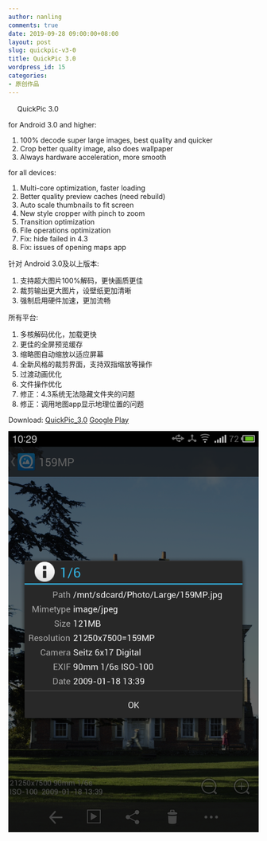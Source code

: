 ```yaml
---
author: nanling
comments: true
date: 2019-09-28 09:00:00+08:00
layout: post
slug: quickpic-v3-0
title: QuickPic 3.0
wordpress_id: 15
categories:
- 原创作品
---
```


　 QuickPic 3.0

for Android 3.0 and higher:

1.  100% decode super large images, best quality and quicker
2.  Crop better quality image, also does wallpaper
3.  Always hardware acceleration, more smooth

for all devices:

1.  Multi-core optimization, faster loading
2.  Better quality preview caches (need rebuild)
3.  Auto scale thumbnails to fit screen
4.  New style cropper with pinch to zoom
5.  Transition optimization
6.  File operations optimization 
7.  Fix: hide failed in 4.3
8.  Fix: issues of opening maps app

针对 Android 3.0及以上版本:

1. 支持超大图片100%解码，更快画质更佳
2. 裁剪输出更大图片，设壁纸更加清晰
3. 强制启用硬件加速，更加流畅

所有平台:

1. 多核解码优化，加载更快
2. 更佳的全屏预览缓存
3. 缩略图自动缩放以适应屏幕
4. 全新风格的裁剪界面，支持双指缩放等操作
5. 过渡动画优化
6. 文件操作优化
7. 修正：4.3系统无法隐藏文件夹的问题
8. 修正：调用地图app显示地理位置的问题

Download:
[QuickPic_3.0](/assets/QuickPic_3.0.rc)
[Google Play](https://play.google.com/store/apps/details?id=com.alensw.PicFolder)

![](/assets/quickpic/large-preview.png)
